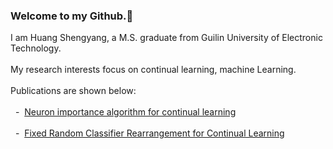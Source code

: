 ### Welcome to my Github.👋 <br>

I am Huang Shengyang, a M.S. graduate from Guilin University of Electronic Technology. <br><br>
My research interests focus on continual learning, machine Learning. <br><br>
Publications are shown below: <br><br>
&nbsp; - &nbsp;[Neuron importance algorithm for continual learning](https://doi.org/10.1117/12.3009542)<br><br>
&nbsp; - &nbsp;[Fixed Random Classifier Rearrangement for Continual Learning](https://arxiv.org/abs/2402.15227)

<!--
<div align="center"> <img src="https://github-readme-stats.vercel.app/api?username=mika7614&show_icons=true&theme=transparent" /> </div>
-->



<!--
<div align="center"> <img src="https://profile-counter.glitch.me/mika7614/count.svg" /> </div>
-->

<!--
**mika7614/mika7614** is a ✨ _special_ ✨ repository because its `README.md` (this file) appears on your GitHub profile.

Here are some ideas to get you started:

- 🔭 I’m currently working on ...
- 🌱 I’m currently learning ...
- 👯 I’m looking to collaborate on ...
- 🤔 I’m looking for help with ...
- 💬 Ask me about ...
- 📫 How to reach me: ...
- 😄 Pronouns: ...
- ⚡ Fun fact: ...
-->

